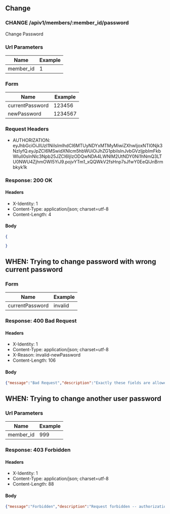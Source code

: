 ## Change

### CHANGE /apiv1/members/:member_id/password

Change Password

### Url Parameters

Name | Example
--- | ---
member_id | 1

### Form

Name | Example
--- | ---
currentPassword | 123456
newPassword | 1234567

### Request Headers

* AUTHORIZATION: eyJhbGciOiJIUzI1NiIsImlhdCI6MTUyNDYxMTMyMiwiZXhwIjoxNTI0Njk3NzIyfQ.eyJpZCI6MSwidXNlcm5hbWUiOiJhZG1pbiIsInJvbGVzIjpbImFkbWluIl0sInNlc3Npb25JZCI6IjIzODQwNDA4LWNlM2UtNDY0Ni1hNmQ3LTU0NWU4ZjhmOWI5YiJ9.pojvYTm1_xQQWkV2fsHnp7sJfwY0EeQIJnBrmbkyk1k

### Response: 200 OK

#### Headers

* X-Identity: 1
* Content-Type: application/json; charset=utf-8
* Content-Length: 4

#### Body

```json
{

}
```

## WHEN: Trying to change password with wrong current password

### Form

Name | Example
--- | ---
currentPassword | invalid

### Response: 400 Bad Request

#### Headers

* X-Identity: 1
* Content-Type: application/json; charset=utf-8
* X-Reason: invalid-newPassword
* Content-Length: 106

#### Body

```json
{"message":"Bad Request","description":"Exactly these fields are allowed: [currentPassword, newPassword]"}
```

## WHEN: Trying to change another user password

### Url Parameters

Name | Example
--- | ---
member_id | 999

### Response: 403 Forbidden

#### Headers

* X-Identity: 1
* Content-Type: application/json; charset=utf-8
* Content-Length: 88

#### Body

```json
{"message":"Forbidden","description":"Request forbidden -- authorization will not help"}
```

